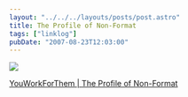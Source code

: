 ```yaml
---
layout: "../../../layouts/posts/post.astro"
title: The Profile of Non-Format
tags: ["linklog"]
pubDate: "2007-08-23T12:03:00"
---
```


![](/images/notes/the-profile-of-non-format.jpg)

[YouWorkForThem | The Profile of Non-Format](https://blog.youworkforthem.com/2007/08/01/the-profile-of-non-format/)
